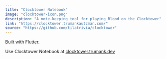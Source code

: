 ```yaml
---
title: "Clocktower Notebook"
image: "clocktower-icon.png"
description: "A note-keeping tool for playing Blood on the Clocktower"
link: "https://clocktower.trumankautzman.com/"
source: "https://github.com/tilatrivia/clocktower"
---
```




Built with Flutter.

Use Clocktower Notebook at [clocktower.trumank.dev](https://clocktower.trumank.dev/)